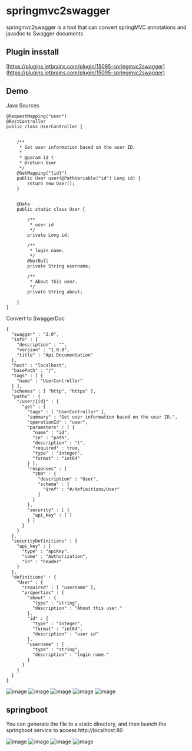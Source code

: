 # springmvc2swagger

springmvc2swagger is a tool that can convert springMVC annotations and javadoc to Swagger documents


## Plugin insstall

[https://plugins.jetbrains.com/plugin/15095-springmvc2swagger](https://plugins.jetbrains.com/plugin/15095-springmvc2swagger)

## Demo

Java Sources

```
@RequestMapping("user")
@RestController
public class UserController {


    /**
     * Get user information based on the user ID.
     *
     * @param id t
     * @return User
     */
    @GetMapping("{id}")
    public User user(@PathVariable("id") Long id) {
        return new User();
    }


    @Data
    public static class User {

        /**
         * user id 
         */
        private Long id;

        /**
         * login name.
         */
        @NotNull
        private String username;

        /**
         * About this user.
         */
        private String about;

    }
}
```

Convert to SwaggerDoc
```
{
  "swagger" : "2.0",
  "info" : {
    "description" : "",
    "version" : "1.0.0",
    "title" : "Api Documentation"
  },
  "host" : "localhost",
  "basePath" : "/",
  "tags" : [ {
    "name" : "UserController"
  } ],
  "schemes" : [ "http", "https" ],
  "paths" : {
    "/user/{id}" : {
      "get" : {
        "tags" : [ "UserController" ],
        "summary" : "Get user information based on the user ID.",
        "operationId" : "user",
        "parameters" : [ {
          "name" : "id",
          "in" : "path",
          "description" : "t",
          "required" : true,
          "type" : "integer",
          "format" : "int64"
        } ],
        "responses" : {
          "200" : {
            "description" : "User",
            "schema" : {
              "$ref" : "#/definitions/User"
            }
          }
        },
        "security" : [ {
          "api_key" : [ ]
        } ]
      }
    }
  },
  "securityDefinitions" : {
    "api_key" : {
      "type" : "apiKey",
      "name" : "Authorization",
      "in" : "header"
    }
  },
  "definitions" : {
    "User" : {
      "required" : [ "username" ],
      "properties" : {
        "about" : {
          "type" : "string",
          "description" : "About this user."
        },
        "id" : {
          "type" : "integer",
          "format" : "int64",
          "description" : "user id"
        },
        "username" : {
          "type" : "string",
          "description" : "login name."
        }
      }
    }
  }
}
```



![image](./docs/demo.gif)
![image](./docs/1.jpg)
![image](./docs/2.jpg)
![image](./docs/3.jpg)
![image](./docs/4.jpg)



## springboot

You can generate the file to a static directory, and then launch the springboot service to access http://localhost:80

![image](./docs/5.jpg)
![image](./docs/6.jpg)
![image](./docs/7.jpg)
![image](./docs/8.jpg)

